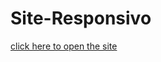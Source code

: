 # Site-Responsivo
 
 <a href="https://luiizmiranda.github.io/Site-Responsivo/">click here to open the site</a>
